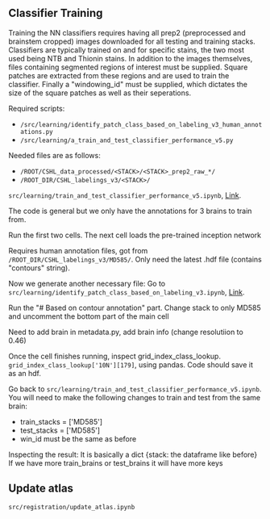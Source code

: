 ## Classifier Training

Training the NN classifiers requires having all prep2 (preprocessed and brainstem cropped) images downloaded for all testing and training stacks. Classifiers are typically trained on and for specific stains, the two most used being NTB and Thionin stains. In addition to the images themselves, files containing segmented regions of interest must be supplied. Square patches are extracted from these regions and are used to train the classifier. Finally a "windowing_id" must be supplied, which dictates the size of the square patches as well as their seperations.

Required scripts:
  - `/src/learning/identify_patch_class_based_on_labeling_v3_human_annotations.py`
  - `/src/learning/a_train_and_test_classifier_performance_v5.py`

Needed files are as follows:
  - `/ROOT/CSHL_data_processed/<STACK>/<STACK>_prep2_raw_*/`
  - `/ROOT_DIR/CSHL_labelings_v3/<STACK>/`

`src/learning/train_and_test_classifier_performance_v5.ipynb`, [Link](http://132.239.73.85:8888/notebooks/src/learning/train_and_test_classifier_performance_v5.ipynb).

The code is general but we only have the annotations for 3 brains to train from.

Run the first two cells. The next cell loads the pre-trained inception network

Requires human annotation files, got from `/ROOT_DIR/CSHL_labelings_v3/MD585/`. Only need the latest .hdf file (contains "contours" string).

Now we generate another necessary file:
Go to `src/learning/identify_patch_class_based_on_labeling_v3.ipynb`, [Link](http://132.239.73.85:8888/notebooks/src/learning/identify_patch_class_based_on_labeling_v3.ipynb).

Run the "# Based on contour annotation" part. Change stack to only MD585 and uncomment the bottom part of the main cell

Need to add brain in metadata.py, add brain info (change resolutiion to 0.46)

Once the cell finishes running, inspect grid_index_class_lookup. `grid_index_class_lookup['10N'][179]`, using pandas. Code should save it as an hdf.

Go back to `src/learning/train_and_test_classifier_performance_v5.ipynb`. You will need to make the following changes to train and test from the same brain:
- train_stacks = ['MD585']
- test_stacks  = ['MD585']
- win_id must be the same as before

Inspecting the result:
It is basically a dict {stack: the dataframe like before}
If we have more train_brains or test_brains it will have more keys


## Update atlas

`src/registration/update_atlas.ipynb`
